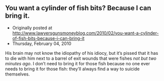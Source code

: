 ## You want a cylinder of fish bits? Because I can bring it.

 * Originally posted at http://www.lawyersgunsmoneyblog.com/2010/02/you-want-a-cylinder-of-fish-bits-because-i-can-bring-it
 * Thursday, February 04, 2010

His brain may not know the idiopathy of his idiocy, but it’s pissed that it has to die with him next to a barrel of exit wounds that were fishes _not but two minutes ago_.    I don’t need to bring it for those fish because no one 
ever 
needs to bring it for those fish: they’ll always find a way to suicide themselves.